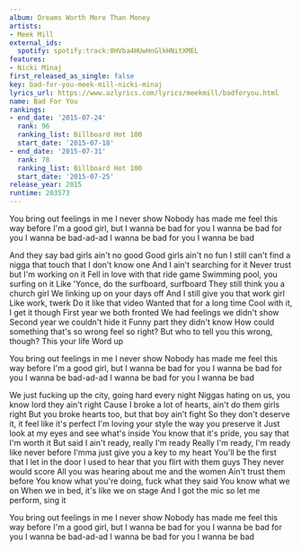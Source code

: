 ```yaml
---
album: Dreams Worth More Than Money
artists:
- Meek Mill
external_ids:
  spotify: spotify:track:0HVba4HUwHnGlkHNitXMEL
features:
- Nicki Minaj
first_released_as_single: false
key: bad-for-you-meek-mill-nicki-minaj
lyrics_url: https://www.azlyrics.com/lyrics/meekmill/badforyou.html
name: Bad For You
rankings:
- end_date: '2015-07-24'
  rank: 96
  ranking_list: Billboard Hot 100
  start_date: '2015-07-18'
- end_date: '2015-07-31'
  rank: 78
  ranking_list: Billboard Hot 100
  start_date: '2015-07-25'
release_year: 2015
runtime: 203573
---
```

You bring out feelings in me I never show
Nobody has made me feel this way before
I'm a good girl, but I wanna be bad for you
I wanna be bad for you
I wanna be bad-ad-ad
I wanna be bad for you
I wanna be bad


And they say bad girls ain't no good
Good girls ain't no fun
I still can't find a nigga that touch that
I don't know one
And I ain't searching for it
Never trust but I'm working on it
Fell in love with that ride game
Swimming pool, you surfing on it
Like 'Yonce, do the surfboard, surfboard
They still think you a church girl
We linking up on your days off
And I still give you that work girl
Like work, twerk
Do it like that video
Wanted that for a long time
Cool with it, I get it though
First year we both fronted
We had feelings we didn't show
Second year we couldn't hide it
Funny part they didn't know
How could something that's so wrong feel so right?
But who to tell you this wrong, though? This your life
Word up


You bring out feelings in me I never show
Nobody has made me feel this way before
I'm a good girl, but I wanna be bad for you
I wanna be bad for you
I wanna be bad-ad-ad
I wanna be bad for you
I wanna be bad


We just fucking up the city, going hard every night
Niggas hating on us, you know lord they ain't right
Cause I broke a lot of hearts, ain't do them girls right
But you broke hearts too, but that boy ain't fight
So they don't deserve it, it feel like it's perfect
I'm loving your style the way you preserve it
Just look at my eyes and see what's inside
You know that it's pride, you say that I'm worth it
But said I ain't ready, really I'm ready
Really I'm ready, I'm ready like never before
I'mma just give you a key to my heart
You'll be the first that I let in the door
I used to hear that you flirt with them guys
They never would score
All you was hearing about me and the women
Ain't trust them before
You know what you're doing, fuck what they said
You know what we on
When we in bed, it's like we on stage
And I got the mic so let me perform, sing it


You bring out feelings in me I never show
Nobody has made me feel this way before
I'm a good girl, but I wanna be bad for you
I wanna be bad for you
I wanna be bad-ad-ad
I wanna be bad for you
I wanna be bad
